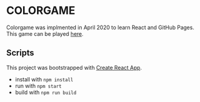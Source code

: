 # COLORGAME
Colorgame was implmented in April 2020 to learn React and GitHub Pages. This game can be played [here](https://shyamajp.github.io/react-colorgame/).

## Scripts
This project was bootstrapped with [Create React App](https://github.com/facebook/create-react-app).
- install with
`npm install`
- run with
`npm start`
- build with
`npm run build`